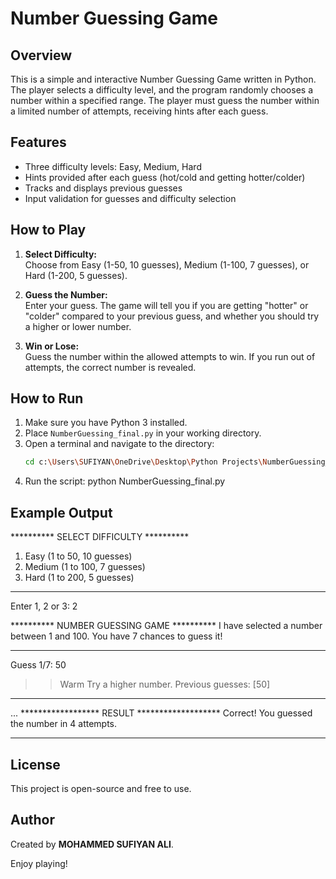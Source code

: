 # Number Guessing Game

## Overview
This is a simple and interactive Number Guessing Game written in Python. The player selects a difficulty level, and the program randomly chooses a number within a specified range. The player must guess the number within a limited number of attempts, receiving hints after each guess.

## Features
- Three difficulty levels: Easy, Medium, Hard
- Hints provided after each guess (hot/cold and getting hotter/colder)
- Tracks and displays previous guesses
- Input validation for guesses and difficulty selection

## How to Play
1. **Select Difficulty:**  
   Choose from Easy (1-50, 10 guesses), Medium (1-100, 7 guesses), or Hard (1-200, 5 guesses).

2. **Guess the Number:**  
   Enter your guess. The game will tell you if you are getting "hotter" or "colder" compared to your previous guess, and whether you should try a higher or lower number.

3. **Win or Lose:**  
   Guess the number within the allowed attempts to win. If you run out of attempts, the correct number is revealed.

## How to Run

1. Make sure you have Python 3 installed.
2. Place `NumberGuessing_final.py` in your working directory.
3. Open a terminal and navigate to the directory:
   ```bash
   cd c:\Users\SUFIYAN\OneDrive\Desktop\Python Projects\NumberGuessing_Game
4. Run the script:
   python NumberGuessing_final.py

## Example Output

********** SELECT DIFFICULTY **********
1. Easy   (1 to 50,    10 guesses)
2. Medium (1 to 100,   7 guesses)
3. Hard   (1 to 200,   5 guesses)
****************************************
Enter 1, 2 or 3: 2

********** NUMBER GUESSING GAME **********
I have selected a number between 1 and 100.
You have 7 chances to guess it!
*******************************************

Guess 1/7: 50
>> Warm
>> Try a higher number.
>> Previous guesses: [50]
*****************************

...
****************** RESULT *******************
Correct! You guessed the number in 4 attempts.
***********************************************

## License
This project is open-source and free to use.

## Author
Created by **MOHAMMED SUFIYAN ALI**.

Enjoy playing!